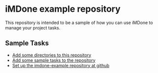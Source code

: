 iMDone example repository
====
This repository is intended to be a sample of how you can use iMDone to manage your project tasks.

Sample Tasks
----
- [Add some directories to this repository](#TODO:0)
- [Add some sample tasks to the repository](#TODO:30)
- [Set up the imdone-example repository at github](#DONE:0)
